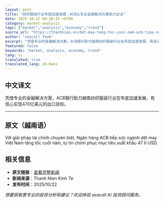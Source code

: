 ```yaml
---
layout: post
title: "纺织服装行业年底加速发展：ACB以专业金融解决方案助力企业"
date: 2025-10-22 08:26:15 +0700
category: market-analysis
tags: ["market","analysis","economy","trend"]
source_url: "https://thanhnien.vn/det-may-tang-toc-cuoi-nam-acb-tiep-suc-bang-giai-phap-tai-chinh-chuyen-biet-185251022144207401.htm"
author: "seacall Team"
excerpt: "凭借专业的金融解决方案，ACB银行助力越南纺织服装行业在年底加速发展，有信心实现470亿美元的出口目标。..."
featured: false
keywords: "market, analysis, economy, trend"
lang: vi
translated: true
translated_lang: zh-Hans
---
```


## 中文译文

凭借专业的金融解决方案，ACB银行助力越南纺织服装行业在年底加速发展，有信心实现470亿美元的出口目标。

---

## 原文（越南语）

Với giải ph&aacute;p t&agrave;i ch&iacute;nh chuy&ecirc;n biệt, Ng&acirc;n h&agrave;ng ACB tiếp sức ng&agrave;nh dệt may Việt Nam tăng tốc cuối năm, tự tin chinh phục mục ti&ecirc;u xuất khẩu 47 tỉ USD.

## 相关信息

- **原文链接**：[查看完整新闻](https://thanhnien.vn/det-may-tang-toc-cuoi-nam-acb-tiep-suc-bang-giai-phap-tai-chinh-chuyen-biet-185251022144207401.htm)
- **新闻来源**：Thanh Nien Kinh Te
- **发布时间**：2025/10/22

*想要获取更专业的投资分析和建议？欢迎体验 seacall AI 投资顾问服务。*